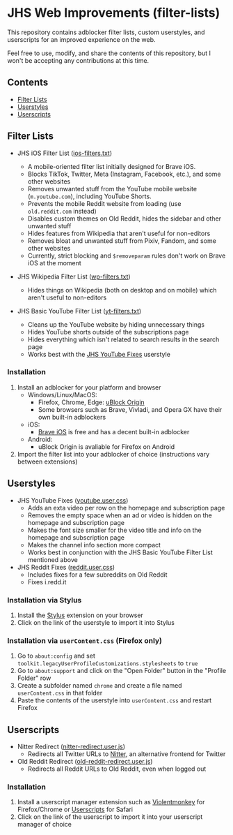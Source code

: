 # JHS Web Improvements (filter-lists)

This repository contains adblocker filter lists, custom userstyles, and userscripts for an improved experience on the web.

Feel free to use, modify, and share the contents of this repository, but I won't be accepting any contributions at this time.

## Contents
* [Filter Lists](#filter-lists)
* [Userstyles](#userstyles)
* [Userscripts](#userscripts)

## Filter Lists

* JHS iOS Filter List ([ios-filters.txt](https://raw.githubusercontent.com/jocoro19/filter-lists/main/filters/ios-filters.txt))
  * A mobile-oriented filter list initially designed for Brave iOS.
  * Blocks TikTok, Twitter, Meta (Instagram, Facebook, etc.), and some other websites
  * Removes unwanted stuff from the YouTube mobile website (`m.youtube.com`), including YouTube Shorts.
  * Prevents the mobile Reddit website from loading (use `old.reddit.com` instead)
  * Disables custom themes on Old Reddit, hides the sidebar and other unwanted stuff
  * Hides features from Wikipedia that aren't useful for non-editors
  * Removes bloat and unwanted stuff from Pixiv, Fandom, and some other websites
  * Currently, strict blocking and `$removeparam` rules don't work on Brave iOS at the moment

* JHS Wikipedia Filter List ([wp-filters.txt](https://raw.githubusercontent.com/jocoro19/filter-lists/main/filters/wp-filters.txt))
  * Hides things on Wikipedia (both on desktop and on mobile) which aren't useful to non-editors

* JHS Basic YouTube Filter List ([yt-filters.txt](https://raw.githubusercontent.com/jocoro19/filter-lists/main/filters/yt-filters.txt))
  * Cleans up the YouTube website by hiding unnecessary things
  * Hides YouTube shorts outside of the subscriptions page
  * Hides everything which isn't related to search results in the search page
  * Works best with the [JHS YouTube Fixes](https://raw.githubusercontent.com/jocoro19/filter-lists/main/styles/youtube.user.css) userstyle
 
### Installation

1. Install an adblocker for your platform and browser
    * Windows/Linux/MacOS: 
      * Firefox, Chrome, Edge: [uBlock Origin](https://github.com/gorhill/uBlock)
      * Some browsers such as Brave, Vivladi, and Opera GX have their own built-in adblockers
    * iOS:
      * [Brave iOS](https://brave.com/ios/) is free and has a decent built-in adblocker
    * Android:
      * uBlock Origin is avaliable for Firefox on Android
3. Import the filter list into your adblocker of choice (instructions vary between extensions)

## Userstyles

* JHS YouTube Fixes ([youtube.user.css](https://raw.githubusercontent.com/jocoro19/filter-lists/main/styles/youtube.user.css))
  * Adds an exta video per row on the homepage and subscription page
  * Removes the empty space when an ad or video is hidden on the homepage and subscription page
  * Makes the font size smaller for the video title and info on the homepage and subscription page
  * Makes the channel info section more compact
  * Works best in conjunction with the JHS Basic YouTube Filter List mentioned above
* JHS Reddit Fixes ([reddit.user.css](https://raw.githubusercontent.com/jocoro19/filter-lists/main/styles/reddit.user.css))
  * Includes fixes for a few subreddits on Old Reddit
  * Fixes i.redd.it


### Installation via Stylus
1. Install the [Stylus](https://github.com/openstyles/stylus) extension on your browser
2. Click on the link of the userstyle to import it into Stylus

### Installation via `userContent.css` (Firefox only)
1. Go to `about:config` and set `toolkit.legacyUserProfileCustomizations.stylesheets` to `true`
2. Go to `about:support` and click on the "Open Folder" button in the "Profile Folder" row
3. Create a subfolder named `chrome` and create a file named `userContent.css` in that folder
4. Paste the contents of the userstyle into `userContent.css` and restart Firefox

## Userscripts
* Nitter Redirect ([nitter-redirect.user.js](https://raw.githubusercontent.com/jocoro19/filter-lists/main/scripts/nitter-redirect.user.js))
  * Redirects all Twitter URLs to [Nitter](https://github.com/zedeus/nitter), an alternative frontend for Twitter
* Old Reddit Redirect ([old-reddit-redirect.user.js](https://raw.githubusercontent.com/jocoro19/filter-lists/main/scripts/old-reddit-redirect.user.js))
  * Redirects all Reddit URLs to Old Reddit, even when logged out

### Installation
1. Install a userscript manager extension such as [Violentmonkey](https://violentmonkey.github.io/) for Firefox/Chrome or [Userscripts](https://github.com/quoid/userscripts) for Safari
2. Click on the link of the userscript to import it into your userscript manager of choice
